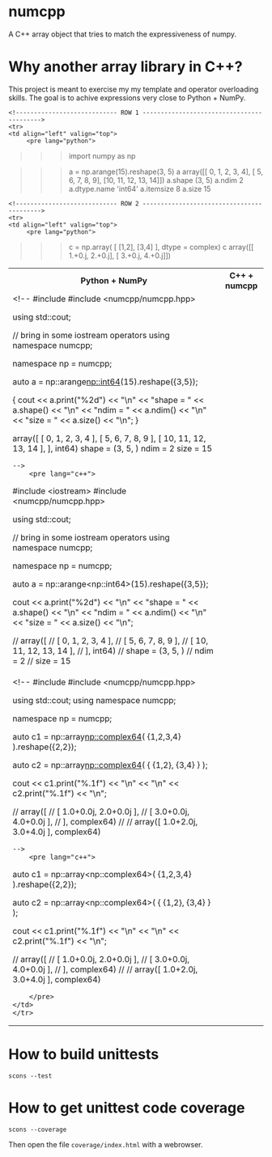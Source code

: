 numcpp
======

A C++ array object that tries to match the expressiveness of numpy.


Why another array library in C++?
=================================

This project is meant to exercise my my template and operator overloading skills.  The goal
is to achive expressions very close to Python + NumPy.

<table>
    <tr>
        <th>Python + NumPy</th>
        <th>C++ + numcpp</th>
    </tr>

    <!---------------------------- ROW 1 ------------------------------------------>
    <tr>
    <td align="left" valign="top">
         <pre lang="python">
>>> import numpy as np








>>> a = np.arange(15).reshape(3, 5)
>>> a
array([[ 0,  1,  2,  3,  4],
       [ 5,  6,  7,  8,  9],
       [10, 11, 12, 13, 14]])
>>> a.shape
(3, 5)
>>> a.ndim
2
>>> a.dtype.name
'int64'
>>> a.itemsize
8
>>> a.size
15
         </pre>
    </td>
    <td align="left" valign="top">
    <!--
#include <iostream>
#include <numcpp/numcpp.hpp>

using std::cout;

// bring in some iostream operators
using namespace numcpp;

namespace np = numcpp;

auto a = np::arange<np::int64>(15).reshape({3,5});

{
cout
    << a.print("%2d")          << "\n"
    << "shape = " << a.shape() << "\n"
    << "ndim  = " << a.ndim()  << "\n"
    << "size  = " << a.size()  << "\n";
}

array([
    [  0,  1,  2,  3,  4 ],
    [  5,  6,  7,  8,  9 ],
    [ 10, 11, 12, 13, 14 ],
], int64)
shape = (3, 5, )
ndim  = 2
size  = 15

    -->
        <pre lang="c++">
#include &lt;iostream&gt;
#include &lt;numcpp/numcpp.hpp&gt;

using std::cout;

// bring in some iostream operators
using namespace numcpp;

namespace np = numcpp;

auto a = np::arange&lt;np::int64&gt;(15).reshape({3,5});

cout
    &lt;&lt; a.print(&quot;%2d&quot;)          &lt;&lt; &quot;\n&quot;
    &lt;&lt; &quot;shape = &quot; &lt;&lt; a.shape() &lt;&lt; &quot;\n&quot;
    &lt;&lt; &quot;ndim  = &quot; &lt;&lt; a.ndim()  &lt;&lt; &quot;\n&quot;
    &lt;&lt; &quot;size  = &quot; &lt;&lt; a.size()  &lt;&lt; &quot;\n&quot;;

//    array([
//        [  0,  1,  2,  3,  4 ],
//        [  5,  6,  7,  8,  9 ],
//        [ 10, 11, 12, 13, 14 ],
//    ], int64)
//    shape = (3, 5, )
//    ndim  = 2
//    size  = 15
        </pre>
    </td>
    </tr>

    <!---------------------------- ROW 2 ------------------------------------------>
    <tr>
    <td align="left" valign="top">
         <pre lang="python">
>>> c = np.array(
    [ [1,2], [3,4] ], dtype = complex)
>>> c
array([[ 1.+0.j,  2.+0.j],
       [ 3.+0.j,  4.+0.j]])
         </pre>
    </td>
    <td align="left" valign="top">
    <!--
#include <iostream>
#include <numcpp/numcpp.hpp>

using std::cout;
using namespace numcpp;

namespace np = numcpp;

auto c1 = np::array<np::complex64>(
    {1,2,3,4}
).reshape({2,2});

auto c2 = np::array<np::complex64>(
    {
        {1,2},
        {3,4}
    }
);

cout
    << c1.print("%.1f") << "\n"
    << "\n"
    << c2.print("%.1f") << "\n";

//    array([
//        [ 1.0+0.0j, 2.0+0.0j ],
//        [ 3.0+0.0j, 4.0+0.0j ],
//    ], complex64)
//
//    array([ 1.0+2.0j, 3.0+4.0j ], complex64)

    -->
        <pre lang="c++">
auto c1 = np::array&lt;np::complex64&gt;(
    {1,2,3,4}
).reshape({2,2});

auto c2 = np::array&lt;np::complex64&gt;(
    {
        {1,2},
        {3,4}
    }
);

cout
    &lt;&lt; c1.print(&quot;%.1f&quot;) &lt;&lt; &quot;\n&quot;
    &lt;&lt; &quot;\n&quot;
    &lt;&lt; c2.print(&quot;%.1f&quot;) &lt;&lt; &quot;\n&quot;;

//    array([
//        [ 1.0+0.0j, 2.0+0.0j ],
//        [ 3.0+0.0j, 4.0+0.0j ],
//    ], complex64)
//
//    array([ 1.0+2.0j, 3.0+4.0j ], complex64)

        </pre>
    </td>
    </tr>




</table>


How to build unittests
======================

`scons --test`


How to get unittest code coverage
=================================

`scons --coverage`

Then open the file `coverage/index.html` with a webrowser.
